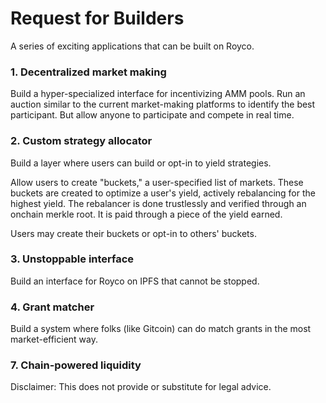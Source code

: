 # Request for Builders

A series of exciting applications that can be built on Royco. 

### 1. Decentralized market making

Build a hyper-specialized interface for incentivizing AMM pools. Run an auction similar to the current market-making platforms to identify the best participant. But allow anyone to participate and compete in real time. 

### 2. Custom strategy allocator

Build a layer where users can build or opt-in to yield strategies. 

Allow users to create "buckets," a user-specified list of markets. These buckets are created to optimize a user's yield, actively rebalancing for the highest yield. The rebalancer is done trustlessly and verified through an onchain merkle root. It is paid through a piece of the yield earned.

Users may create their buckets or opt-in to others' buckets. 

### 3. Unstoppable interface

Build an interface for Royco on IPFS that cannot be stopped.

### 4. Grant matcher

Build a system where folks (like Gitcoin) can do match grants in the most market-efficient way. 

### 7. Chain-powered liquidity


Disclaimer: This does not provide or substitute for legal advice.
